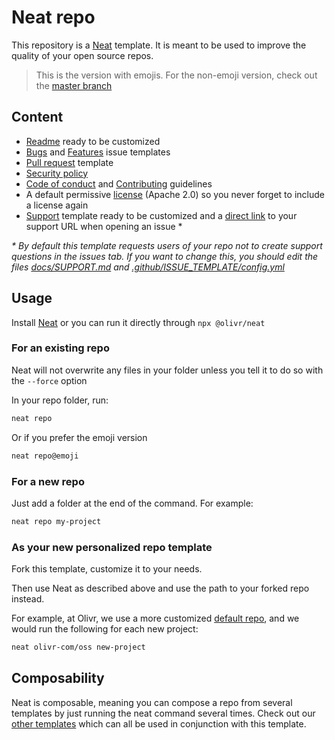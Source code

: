 # Neat repo

This repository is a [Neat](https://github.com/olivr-com/neat) template. It is meant to be used to improve the quality of your open source repos.

> This is the version with emojis. For the non-emoji version, check out the [master branch](https://github.com/olivr-templates/neat-repo/tree/master)

## Content

- [Readme](docs/README.md) ready to be customized
- [Bugs](.github/ISSUE_TEMPLATE/Bug.md) and [Features](.github/ISSUE_TEMPLATE/Feature.md) issue templates
- [Pull request](.github/pull_request_template.md) template
- [Security policy](docs/SECURITY.md)
- [Code of conduct](docs/CODE_OF_CONDUCT.md) and [Contributing](docs/CONTRIBUTING.md) guidelines
- A default permissive [license](LICENSE) (Apache 2.0) so you never forget to include a license again
- [Support](docs/SUPPORT.md) template ready to be customized and a [direct link](.github/ISSUE_TEMPLATE/config.yml) to your support URL when opening an issue \*

_\* By default this template requests users of your repo not to create support questions in the issues tab. If you want to change this, you should edit the files [docs/SUPPORT.md](docs/SUPPORT.md) and [.github/ISSUE_TEMPLATE/config.yml](.github/ISSUE_TEMPLATE/config.yml)_

## Usage

Install [Neat](https://github.com/olivr-com/neat) or you can run it directly through `npx @olivr/neat`

### For an existing repo

Neat will not overwrite any files in your folder unless you tell it to do so with the `--force` option

In your repo folder, run:

```sh
neat repo
```

Or if you prefer the emoji version

```sh
neat repo@emoji
```

### For a new repo

Just add a folder at the end of the command. For example:

```sh
neat repo my-project
```

### As your new personalized repo template

Fork this template, customize it to your needs.

Then use Neat as described above and use the path to your forked repo instead.

For example, at Olivr, we use a more customized [default repo](https://github.com/olivr-com/oss), and we would run the following for each new project:

```sh
neat olivr-com/oss new-project
```

## Composability

Neat is composable, meaning you can compose a repo from several templates by just running the neat command several times.
Check out our [other templates](https://github.com/olivr-templates?q=neat) which can all be used in conjunction with this template.
